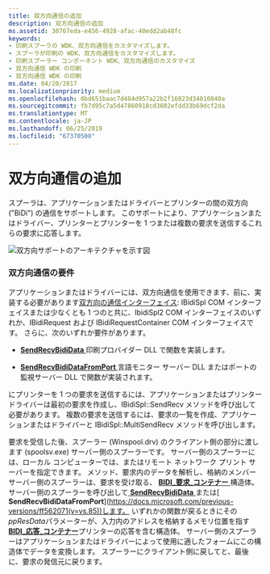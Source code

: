 ```yaml
---
title: 双方向通信の追加
description: 双方向通信の追加
ms.assetid: 30767eda-e456-4928-afac-40edd2ab48fc
keywords:
- 印刷スプーラの WDK、双方向通信をカスタマイズします。
- スプーラが印刷の WDK、双方向通信をカスタマイズします。
- 印刷スプーラー コンポーネント WDK、双方向通信のカスタマイズ
- 双方向通信 WDK の印刷
- 双方向通信 WDK の印刷
ms.date: 04/20/2017
ms.localizationpriority: medium
ms.openlocfilehash: 0bd651baac7d484d957a22b2f16023d34010840a
ms.sourcegitcommit: fb7d95c7a5d47860918cd3602efdd33b69dcf2da
ms.translationtype: MT
ms.contentlocale: ja-JP
ms.lasthandoff: 06/25/2019
ms.locfileid: "67370500"
---
```

# <a name="adding-bidirectional-communication"></a>双方向通信の追加





スプーラは、アプリケーションまたはドライバーとプリンターの間の双方向 ("BiDi") の通信をサポートします。 このサポートにより、アプリケーションまたはドライバー、プリンターとプリンターを 1 つまたは複数の要求を送信するこれらの要求に応答します。

![双方向サポートのアーキテクチャを示す図](images/bidi.png)

### <a name="bidirectional-communication-requirements"></a>双方向通信の要件

アプリケーションまたはドライバーには、双方向通信を使用できます、前に、実装する必要があります[双方向の通信インターフェイス](https://docs.microsoft.com/windows-hardware/drivers/ddi/content/_print/index): IBidiSpl COM インターフェイスまたは少なくとも 1 つのと共に、IbidiSpl2 COM インターフェイスのいずれか、IBidiRequest および IBidiRequestContainer COM インターフェイスです。 さらに、次のいずれか要件があります。

-   [ **SendRecvBidiData** ](https://docs.microsoft.com/previous-versions/ff562068(v=vs.85))印刷プロバイダー DLL で関数を実装します。

-   [ **SendRecvBidiDataFromPort** ](https://docs.microsoft.com/previous-versions/ff562071(v=vs.85))言語モニター サーバー DLL またはポートの監視サーバー DLL で関数が実装されます。

にプリンターを 1 つの要求を送信するには、アプリケーションまたはプリンター ドライバーは最初の要求を作成し、IBidiSpl::SendRecv メソッドを呼び出して必要があります。 複数の要求を送信するには、要求の一覧を作成、アプリケーションまたはドライバーと IBidiSpl::MultiSendRecv メソッドを呼び出します。

要求を受信した後、スプーラー (Winspool.drv) のクライアント側の部分に渡します (spoolsv.exe) サーバー側のスプーラーです。 サーバー側のスプーラーには、ローカル コンピューターでは、またはリモート ネットワーク プリント サーバーを指定できます。 メソッド、要求内のデータを解析し、格納のメンバー サーバー側のスプーラーは、要求を受け取る、 [ **BIDI\_要求\_コンテナー** ](https://docs.microsoft.com/windows-hardware/drivers/ddi/content/winspool/ns-winspool-_bidi_request_container)構造体。 サーバー側のスプーラーを呼び出して[ **SendRecvBidiData** ](https://docs.microsoft.com/previous-versions/ff562068(v=vs.85))または[ **SendRecvBidiDataFromPort**](https://docs.microsoft.com/previous-versions/ff562071(v=vs.85))します。 いずれかの関数が戻るときにその*ppResData*パラメーターが、入力内のアドレスを格納するメモリ位置を指す[ **BIDI\_応答\_コンテナー**](https://docs.microsoft.com/windows-hardware/drivers/ddi/content/winspool/ns-winspool-_bidi_response_container)プリンターの応答を含む構造体。 サーバー側のスプーラーはアプリケーションまたはドライバーによって使用に適したフォームにこの構造体でデータを変換します。 スプーラーにクライアント側に戻してと、最後に、要求の発信元に戻ります。

 

 




